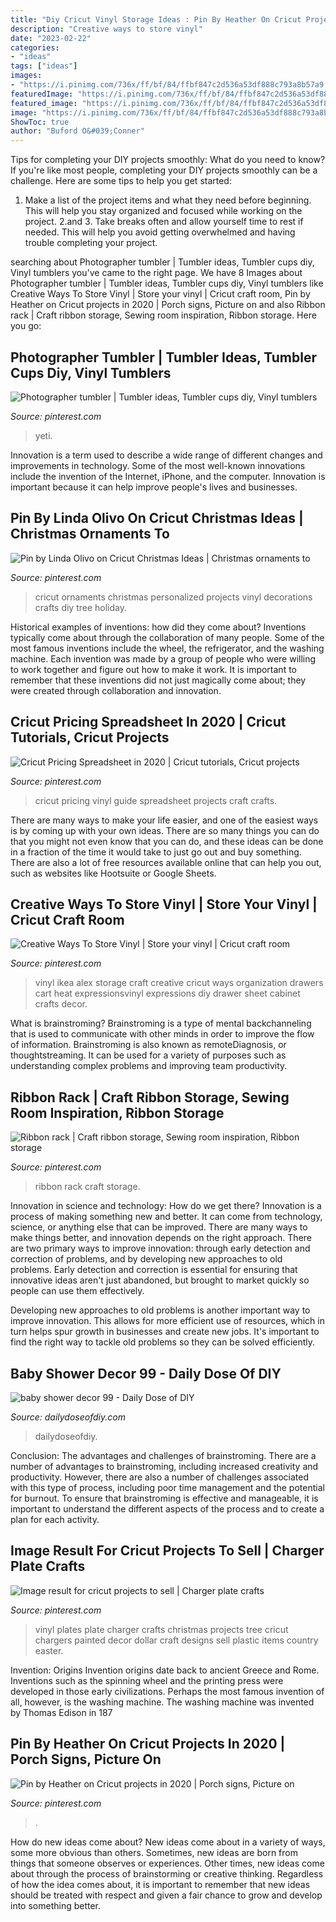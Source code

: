 ```yaml
---
title: "Diy Cricut Vinyl Storage Ideas : Pin By Heather On Cricut Projects In 2020"
description: "Creative ways to store vinyl"
date: "2023-02-22"
categories:
- "ideas"
tags: ["ideas"]
images:
- "https://i.pinimg.com/736x/ff/bf/84/ffbf847c2d536a53df888c793a8b57a9.jpg"
featuredImage: "https://i.pinimg.com/736x/ff/bf/84/ffbf847c2d536a53df888c793a8b57a9.jpg"
featured_image: "https://i.pinimg.com/736x/ff/bf/84/ffbf847c2d536a53df888c793a8b57a9.jpg"
image: "https://i.pinimg.com/736x/ff/bf/84/ffbf847c2d536a53df888c793a8b57a9.jpg"
ShowToc: true
author: "Buford O&#039;Conner"
---
```



Tips for completing your DIY projects smoothly: What do you need to know?
If you're like most people, completing your DIY projects smoothly can be a challenge. Here are some tips to help you get started: 
1. Make a list of the project items and what they need before beginning. This will help you stay organized and focused while working on the project. 
2.аnd 3. Take breaks often and allow yourself time to rest if needed. This will help you avoid getting overwhelmed and having trouble completing your project.

	

		
searching about Photographer tumbler | Tumbler ideas, Tumbler cups diy, Vinyl tumblers you've came to the right page. We have 8 Images about Photographer tumbler | Tumbler ideas, Tumbler cups diy, Vinyl tumblers like Creative Ways To Store Vinyl | Store your vinyl | Cricut craft room, Pin by Heather on Cricut projects in 2020 | Porch signs, Picture on and also Ribbon rack | Craft ribbon storage, Sewing room inspiration, Ribbon storage. Here you go:
		
    
## Photographer Tumbler | Tumbler Ideas, Tumbler Cups Diy, Vinyl Tumblers

<img loading=lazy src="https://i.pinimg.com/736x/c9/e3/67/c9e367dd08971ffdcd8b1d501b3e106f.jpg" onerror="this.onerror=null;this.src='https://tse4.mm.bing.net/th?id=OIP.hvqXf5x4SRc1Ja1XPXifwQHaJ3&amp;pid=15.1';" alt="Photographer tumbler | Tumbler ideas, Tumbler cups diy, Vinyl tumblers">

_Source: pinterest.com_

>yeti. 

	

Innovation is a term used to describe a wide range of different changes and improvements in technology. Some of the most well-known innovations include the invention of the Internet, iPhone, and the computer. Innovation is important because it can help improve people's lives and businesses.

    
## Pin By Linda Olivo On Cricut Christmas Ideas | Christmas Ornaments To

<img loading=lazy src="https://i.pinimg.com/736x/ff/bf/84/ffbf847c2d536a53df888c793a8b57a9.jpg" onerror="this.onerror=null;this.src='https://tse2.mm.bing.net/th?id=OIP.9dyNiLCprz1AB3hY8uEtzwHaJ4&amp;pid=15.1';" alt="Pin by Linda Olivo on Cricut Christmas Ideas | Christmas ornaments to">

_Source: pinterest.com_

>cricut ornaments christmas personalized projects vinyl decorations crafts diy tree holiday. 

	

Historical examples of inventions: how did they come about?
Inventions typically come about through the collaboration of many people. Some of the most famous inventions include the wheel, the refrigerator, and the washing machine. Each invention was made by a group of people who were willing to work together and figure out how to make it work. It is important to remember that these inventions did not just magically come about; they were created through collaboration and innovation.

    
## Cricut Pricing Spreadsheet In 2020 | Cricut Tutorials, Cricut Projects

<img loading=lazy src="https://i.pinimg.com/736x/a1/80/19/a180193f1a75845cebd5a91d2f67f6e5.jpg" onerror="this.onerror=null;this.src='https://tse3.mm.bing.net/th?id=OIP.taT7LSXnZe_r8D4UMSJgNQHaLH&amp;pid=15.1';" alt="Cricut Pricing Spreadsheet in 2020 | Cricut tutorials, Cricut projects">

_Source: pinterest.com_

>cricut pricing vinyl guide spreadsheet projects craft crafts. 

	

There are many ways to make your life easier, and one of the easiest ways is by coming up with your own ideas. There are so many things you can do that you might not even know that you can do, and these ideas can be done in a fraction of the time it would take to just go out and buy something. There are also a lot of free resources available online that can help you out, such as websites like Hootsuite or Google Sheets.

    
## Creative Ways To Store Vinyl | Store Your Vinyl | Cricut Craft Room

<img loading=lazy src="https://i.pinimg.com/736x/ab/b3/6f/abb36f509485445305ebedd1a73ad6aa--ikea-alex-expressions.jpg?b=t" onerror="this.onerror=null;this.src='https://tse4.mm.bing.net/th?id=OIP.v006rKZQWKkxnwZbLFkTSAHaK9&amp;pid=15.1';" alt="Creative Ways To Store Vinyl | Store your vinyl | Cricut craft room">

_Source: pinterest.com_

>vinyl ikea alex storage craft creative cricut ways organization drawers cart heat expressionsvinyl expressions diy drawer sheet cabinet crafts decor. 

	

What is brainstroming?
Brainstroming is a type of mental backchanneling that is used to communicate with other minds in order to improve the flow of information. Brainstroming is also known as remoteDiagnosis, or thoughtstreaming. It can be used for a variety of purposes such as understanding complex problems and improving team productivity.

    
## Ribbon Rack | Craft Ribbon Storage, Sewing Room Inspiration, Ribbon Storage

<img loading=lazy src="https://i.pinimg.com/originals/60/70/d5/6070d5375102a9537bffadb4465d04a9.jpg" onerror="this.onerror=null;this.src='https://tse2.mm.bing.net/th?id=OIP.0jYNLaCj6N_W-3v6A2BqlAHaLH&amp;pid=15.1';" alt="Ribbon rack | Craft ribbon storage, Sewing room inspiration, Ribbon storage">

_Source: pinterest.com_

>ribbon rack craft storage. 

	

Innovation in science and technology: How do we get there?
Innovation is a process of making something new and better. It can come from technology, science, or anything else that can be improved. There are many ways to make things better, and innovation depends on the right approach.
There are two primary ways to improve innovation: through early detection and correction of problems, and by developing new approaches to old problems. Early detection and correction is essential for ensuring that innovative ideas aren't just abandoned, but brought to market quickly so people can use them effectively.

Developing new approaches to old problems is another important way to improve innovation. This allows for more efficient use of resources, which in turn helps spur growth in businesses and create new jobs. It's important to find the right way to tackle old problems so they can be solved efficiently.

    
## Baby Shower Decor 99 - Daily Dose Of DIY

<img loading=lazy src="https://i0.wp.com/dailydoseofdiy.com/wp-content/uploads/baby-shower-decor-99.jpg?ssl=1" onerror="this.onerror=null;this.src='https://tse4.mm.bing.net/th?id=OIP.-yE9u22-pvxf_huwsSpb3wHaJ4&amp;pid=15.1';" alt="baby shower decor 99 - Daily Dose of DIY">

_Source: dailydoseofdiy.com_

>dailydoseofdiy. 

	

Conclusion: The advantages and challenges of brainstroming.
There are a number of advantages to brainstroming, including increased creativity and productivity. However, there are also a number of challenges associated with this type of process, including poor time management and the potential for burnout. To ensure that brainstroming is effective and manageable, it is important to understand the different aspects of the process and to create a plan for each activity.

    
## Image Result For Cricut Projects To Sell | Charger Plate Crafts

<img loading=lazy src="https://i.pinimg.com/736x/2e/ab/20/2eab202ca5ab65658853df6399ed0979.jpg" onerror="this.onerror=null;this.src='https://tse1.mm.bing.net/th?id=OIP.ZchlqU0GPLdYHoD4Y20sUwHaLE&amp;pid=15.1';" alt="Image result for cricut projects to sell | Charger plate crafts">

_Source: pinterest.com_

>vinyl plates plate charger crafts christmas projects tree cricut chargers painted decor dollar craft designs sell plastic items country easter. 

	

Invention: Origins
Invention origins date back to ancient Greece and Rome. Inventions such as the spinning wheel and the printing press were developed in those early civilizations. Perhaps the most famous invention of all, however, is the washing machine. The washing machine was invented by Thomas Edison in 187
    
## Pin By Heather On Cricut Projects In 2020 | Porch Signs, Picture On

<img loading=lazy src="https://i.pinimg.com/736x/be/5c/fa/be5cfa0e4f563e3b1514321064589249.jpg" onerror="this.onerror=null;this.src='https://tse3.mm.bing.net/th?id=OIP.Pu6YcKnIUEo1xbEcgoJzdwHaJ4&amp;pid=15.1';" alt="Pin by Heather on Cricut projects in 2020 | Porch signs, Picture on">

_Source: pinterest.com_

>. 

	

How do new ideas come about?
New ideas come about in a variety of ways, some more obvious than others. Sometimes, new ideas are born from things that someone observes or experiences. Other times, new ideas come about through the process of brainstorming or creative thinking. Regardless of how the idea comes about, it is important to remember that new ideas should be treated with respect and given a fair chance to grow and develop into something better.

